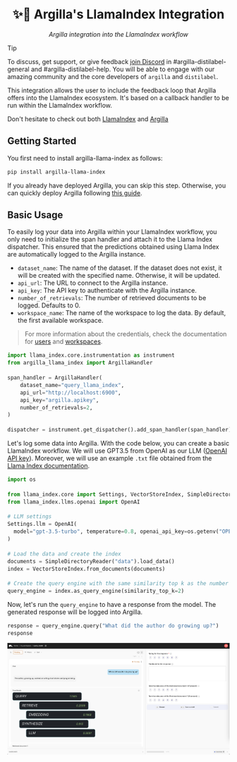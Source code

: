 <div align="center">
  <h1>✨🦙 Argilla's LlamaIndex Integration</h1>
  <p><em> Argilla integration into the LlamaIndex workflow</em></p>
</div>

> [!TIP]
> To discuss, get support, or give feedback [join Discord](http://hf.co/join/discord) in #argilla-distilabel-general and #argilla-distilabel-help. You will be able to engage with our amazing community and the core developers of `argilla` and `distilabel`.

This integration allows the user to include the feedback loop that Argilla offers into the LlamaIndex ecosystem. It's based on a callback handler to be run within the LlamaIndex workflow.

Don't hesitate to check out both [LlamaIndex](https://github.com/run-llama/llama_index) and [Argilla](https://github.com/argilla-io/argilla)

## Getting Started

You first need to install argilla-llama-index as follows:

```bash
pip install argilla-llama-index
```

If you already have deployed Argilla, you can skip this step. Otherwise, you can quickly deploy Argilla following [this guide](https://docs.argilla.io/latest/getting_started/quickstart/).

## Basic Usage

To easily log your data into Argilla within your LlamaIndex workflow, you only need to initialize the span handler and attach it to the Llama Index dispatcher. This ensured that the predictions obtained using Llama Index are automatically logged to the Argilla instance.

- `dataset_name`: The name of the dataset. If the dataset does not exist, it will be created with the specified name. Otherwise, it will be updated.
- `api_url`: The URL to connect to the Argilla instance.
- `api_key`: The API key to authenticate with the Argilla instance.
- `number_of_retrievals`: The number of retrieved documents to be logged. Defaults to 0.
- `workspace_name`: The name of the workspace to log the data. By default, the first available workspace.

> For more information about the credentials, check the documentation for [users](https://docs.argilla.io/latest/how_to_guides/user/) and [workspaces](https://docs.argilla.io/latest/how_to_guides/workspace/).

```python
import llama_index.core.instrumentation as instrument
from argilla_llama_index import ArgillaHandler

span_handler = ArgillaHandler(
    dataset_name="query_llama_index",
    api_url="http://localhost:6900",
    api_key="argilla.apikey",
    number_of_retrievals=2,
)

dispatcher = instrument.get_dispatcher().add_span_handler(span_handler)
```

Let's log some data into Argilla. With the code below, you can create a basic LlamaIndex workflow. We will use GPT3.5 from OpenAI as our LLM ([OpenAI API key](https://openai.com/blog/openai-api)). Moreover, we will use an example `.txt` file obtained from the [Llama Index documentation](https://docs.llamaindex.ai/en/stable/getting_started/starter_example.html).

```python
import os

from llama_index.core import Settings, VectorStoreIndex, SimpleDirectoryReader
from llama_index.llms.openai import OpenAI

# LLM settings
Settings.llm = OpenAI(
  model="gpt-3.5-turbo", temperature=0.8, openai_api_key=os.getenv("OPENAI_API_KEY")
)

# Load the data and create the index
documents = SimpleDirectoryReader("data").load_data()
index = VectorStoreIndex.from_documents(documents)

# Create the query engine with the same similarity top k as the number of retrievals
query_engine = index.as_query_engine(similarity_top_k=2)
```

Now, let's run the `query_engine` to have a response from the model. The generated response will be logged into Argilla.

```python
response = query_engine.query("What did the author do growing up?")
response
```

![Argilla UI](/docs/assets/UI-screenshot.png)
